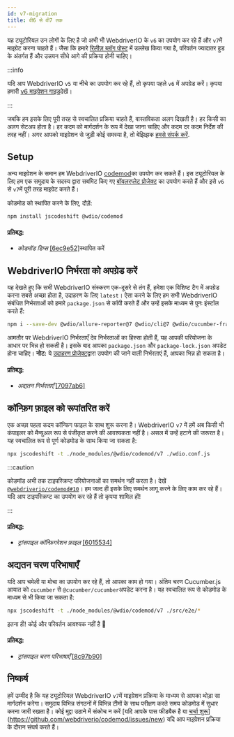 ```yaml
---
id: v7-migration
title: वी6 से वी7 तक
---
```


यह ट्यूटोरियल उन लोगों के लिए है जो अभी भी WebdriverIO के `v6` का उपयोग कर रहे हैं और `v7`में माइग्रेट करना चाहते हैं। जैसा कि हमारे [रिलीज़ ब्लॉग पोस्ट](https://webdriver.io/blog/2021/02/09/webdriverio-v7-released) में उल्लेख किया गया है, परिवर्तन ज्यादातर हुड के अंतर्गत हैं और उन्नयन सीधे आगे की प्रक्रिया होनी चाहिए।

:::info

यदि आप WebdriverIO `v5` या नीचे का उपयोग कर रहे हैं, तो कृपया पहले `v6` में अपग्रेड करें। कृपया हमारी [v6 माइग्रेशन गाइड](v6-migration)देखें।

:::

जबकि हम इसके लिए पूरी तरह से स्वचालित प्रक्रिया चाहते हैं, वास्तविकता अलग दिखती है। हर किसी का अलग सेटअप होता है। हर कदम को मार्गदर्शन के रूप में देखा जाना चाहिए और कदम दर कदम निर्देश की तरह नहीं। अगर आपको माइग्रेशन से जुड़ी कोई समस्या है, तो बेझिझक [हमसे संपर्क करें](https://github.com/webdriverio/codemod/discussions/new).

## Setup

अन्य माइग्रेशन के समान हम WebdriverIO [codemod](https://github.com/webdriverio/codemod)का उपयोग कर सकते हैं। इस ट्यूटोरियल के लिए हम एक समुदाय के सदस्य द्वारा सबमिट किए गए [बॉयलरप्लेट प्रोजेक्ट](https://github.com/WarleyGabriel/demo-webdriverio-cucumber) का उपयोग करते हैं और इसे `v6` से `v7`में पूरी तरह माइग्रेट करते हैं।

कोडमोड को स्थापित करने के लिए, दौड़ें:

```sh
npm install jscodeshift @wdio/codemod
```

#### प्रतिबद्ध:

- _कोडमॉड डिप्स_ [[6ec9e52]](https://github.com/WarleyGabriel/demo-webdriverio-cucumber/pull/11/commits/6ec9e52038f7e8cb1221753b67040b0f23a8f61a)स्थापित करें

## WebdriverIO निर्भरता को अपग्रेड करें

यह देखते हुए कि सभी WebdriverIO संस्करण एक-दूसरे से तंग हैं, हमेशा एक विशिष्ट टैग में अपग्रेड करना सबसे अच्छा होता है, उदाहरण के लिए `latest`। ऐसा करने के लिए हम सभी WebdriverIO संबंधित निर्भरताओं को हमारे `package.json` से कॉपी करते हैं और उन्हें इसके माध्यम से पुनः इंस्टॉल करते हैं:

```sh
npm i --save-dev @wdio/allure-reporter@7 @wdio/cli@7 @wdio/cucumber-framework@7 @wdio/local-runner@7 @wdio/spec-reporter@7 @wdio/sync@7 wdio-chromedriver-service@7 wdio-timeline-reporter@7 webdriverio@7
```

आमतौर पर WebdriverIO निर्भरताएँ देव निर्भरताओं का हिस्सा होती हैं, यह आपकी परियोजना के आधार पर भिन्न हो सकती है। इसके बाद आपका `package.json` और `package-lock.json` अपडेट होना चाहिए। __नोट:__ ये [उदाहरण प्रोजेक्ट](https://github.com/WarleyGabriel/demo-webdriverio-cucumber)द्वारा उपयोग की जाने वाली निर्भरताएं हैं, आपका भिन्न हो सकता है।

#### प्रतिबद्ध:

- _अद्यतन निर्भरताएँ_ [[7097ab6]](https://github.com/WarleyGabriel/demo-webdriverio-cucumber/pull/11/commits/7097ab6297ef9f37ead0a9c2ce9fce8d0765458d)

## कॉन्फ़िग फ़ाइल को रूपांतरित करें

एक अच्छा पहला कदम कॉन्फिग फाइल के साथ शुरू करना है। WebdriverIO `v7` में हमें अब किसी भी कंपाइलर को मैन्युअल रूप से पंजीकृत करने की आवश्यकता नहीं है। असल में उन्हें हटाने की जरूरत है। यह स्वचालित रूप से पूर्ण कोडमोड के साथ किया जा सकता है:

```sh
npx jscodeshift -t ./node_modules/@wdio/codemod/v7 ./wdio.conf.js
```

:::caution

कोडमॉड अभी तक टाइपस्क्रिप्ट परियोजनाओं का समर्थन नहीं करता है। देखें [`@webdriverio/codemod#10`](https://github.com/webdriverio/codemod/issues/10)। हम जल्द ही इसके लिए समर्थन लागू करने के लिए काम कर रहे हैं। यदि आप टाइपस्क्रिप्ट का उपयोग कर रहे हैं तो कृपया शामिल हों!

:::

#### प्रतिबद्ध:

- _ट्रांसपाइल कॉन्फ़िगरेशन फ़ाइल_ [[6015534]](https://github.com/WarleyGabriel/demo-webdriverio-cucumber/pull/11/commits/60155346a386380d8a77ae6d1107483043a43994)

## अद्यतन चरण परिभाषाएँ

यदि आप चमेली या मोचा का उपयोग कर रहे हैं, तो आपका काम हो गया। अंतिम चरण Cucumber.js आयात को `cucumber` से `@cucumber/cucumber`अपडेट करना है। यह स्वचालित रूप से कोडमोड के माध्यम से भी किया जा सकता है:

```sh
npx jscodeshift -t ./node_modules/@wdio/codemod/v7 ./src/e2e/*
```

इतना ही! कोई और परिवर्तन आवश्यक नहीं है 🎉

#### प्रतिबद्ध:

- _ट्रांसपाइल चरण परिभाषाएँ_ [[8c97b90]](https://github.com/WarleyGabriel/demo-webdriverio-cucumber/pull/11/commits/8c97b90a8b9197c62dffe4e2954f7dad814753cc)

## निष्कर्ष

हमें उम्मीद है कि यह ट्यूटोरियल WebdriverIO `v7`में माइग्रेशन प्रक्रिया के माध्यम से आपका थोड़ा सा मार्गदर्शन करेगा। समुदाय विभिन्न संगठनों में विभिन्न टीमों के साथ परीक्षण करते समय कोडमोड में सुधार करना जारी रखता है। कोई मुद्दा उठाने में संकोच न करें [यदि आपके पास फीडबैक है या [चर्चा शुरू](https://github.com/webdriverio/codemod/discussions/new)](https://github.com/webdriverio/codemod/issues/new) यदि आप माइग्रेशन प्रक्रिया के दौरान संघर्ष करते हैं।
